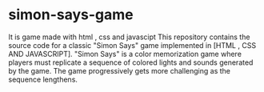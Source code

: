 # simon-says-game
It is game made with html , css and javascipt 
This repository contains the source code for a classic "Simon Says" game implemented in [HTML , CSS AND JAVASCRIPT]. "Simon Says" is a color memorization game where players must replicate a sequence of colored lights and sounds generated by the game. The game progressively gets more challenging as the sequence lengthens.

